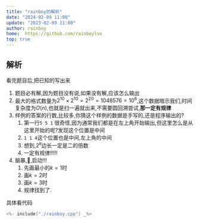 ```yaml
---
title: "rainboy的解析"
date: "2024-02-09 11:08"
update: "2023-02-09 11:08"
author: rainboy
home:  https://github.com/rainboylvx
top: true
---
```


## 解析


看完题目后,把已知的写出来

1. 题目必有解,因为题目没有说,如果没有解,应该怎么输出
2. 最大的格式数量为$2^{10} \times 2^{10} = 2^{20} = 1048576 =10^6$,这个数据暗示我们,时间复杂度为$O(n)$,也就是扫一遍就出来,不需要圆回溯尝试,**那一定有规律**
3. 样例的答案的行数,比较多,你猜这个样例的数据是手写的,还是程序输出的?
   1. 第一行`5 5 1` 很奇怪,因为通常我们都是在左上角开始输出,但这里怎么是从这里开始的呢?发现这个位置是中间
   2. `1 1 4`这个位置也是中间,左上角的中间
   3. 想到,$2^k$边长一定是二的倍数
   4. 一定有规律!!!!!
4. 脑暴,🧠,启动!!!
   1. 先画最小的$k=1$时
   2. 画$k=2$时
   3. 画$k=3$时
   3. 规律找到了.

具体看代码

```cpp
<%- include("./rainboy.cpp") _%>
```


